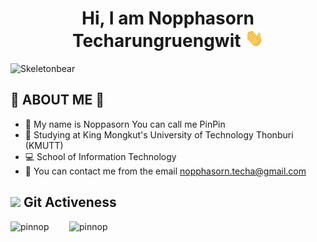 <h1 align="center">Hi, I am Nopphasorn Techarungruengwit <img src="https://raw.githubusercontent.com/ABSphreak/ABSphreak/master/gifs/Hi.gif" width="30px"> </h1> 
   <a href="https://github.com/pinnop" target="_blank">
<!--      <img src="https://komarev.com/ghpvc/?username=pinnop&label=Views&color=brightgreen&style=flat-square" alt="views on github" /> -->
    <a align="left"> <img src="https://komarev.com/ghpvc/?username=pinnop&label=Profile%20views&color=0e75b6&style=flat" alt="Skeletonbear" /> </a>
   </a>

   ## 🔮 ABOUT ME 🔮
   * 🌈 My name is Noppasorn You can call me PinPin
   * 💫 Studying at King Mongkut's University of Technology Thonburi (KMUTT)
   * 💻 School of Information Technology 
   * 💖 You can contact me from the email nopphasorn.techa@gmail.com

   <h2> <img src="https://user-images.githubusercontent.com/77680108/138885690-8a37d98e-6f8a-4568-a528-aba9a3edee9c.png" width="30px"><b> Git Activeness</b> </h2>
   <p><img align="left" src="https://github-readme-stats.vercel.app/api/top-langs?username=pinnop&show_icons=true&locale=en&layout=compact" alt="pinnop" /></p>
    <p>&nbsp;<img align="right" src="https://github-readme-stats.vercel.app/api?username=pinnop&show_icons=true&locale=en&layout=compact" alt="pinnop" width="410" /></p>
    <br>


<!--
![image](https://user-images.githubusercontent.com/77680108/138885690-8a37d98e-6f8a-4568-a528-aba9a3edee9c.png)

<!--### Hi there 👋 🌈🔮🎉🎀🎊💌💜💕💫🌖🌷🌸☔️🍰🍧🍡🍬


pinnop/pinnop is a ✨ special ✨ repository because its README.md (this file) appears on your GitHub profile.

Here are some ideas to get you started:

- 🔭 I’m currently working on ...
- 🌱 I’m currently learning ...
- 👯 I’m looking to collaborate on ...
- 🤔 I’m looking for help with ...
- 💬 Ask me about ...
- 📫 How to reach me: ...
- 😄 Pronouns: ...
- ⚡ Fun fact: ...
-->
